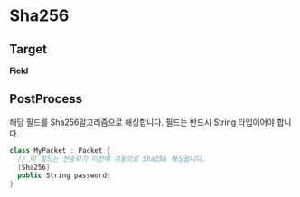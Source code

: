 Sha256
====

Target
----
__Field__

PostProcess
----
해당 필드를 Sha256알고리즘으로 해싱합니다. 필드는 반드시 String 타입이어야 합니다.

```c#
class MyPacket : Packet {
  // 이 필드는 전송되기 이전에 자동으로 Sha256 해싱됩니다.
  [Sha256]
  public String password;
}
```
